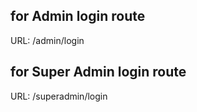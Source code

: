  
## for Admin login route
URL: /admin/login

## for Super Admin login route
URL: /superadmin/login
